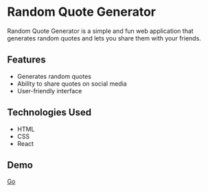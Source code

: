# Random Quote Generator

Random Quote Generator is a simple and fun web application that generates random quotes and lets you share them with your friends.
## Features

- Generates random quotes
- Ability to share quotes on social media
- User-friendly interface

## Technologies Used

- HTML
- CSS
- React
## Demo 
[Go](https://random-quotes-machin.netlify.app/)

